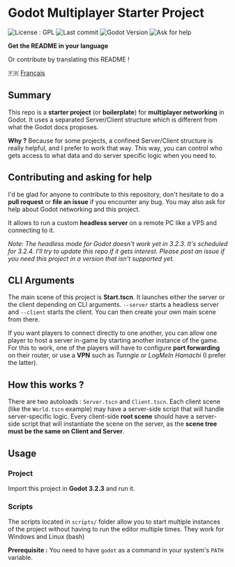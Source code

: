 # Godot Multiplayer Starter Project

![License : GPL](https://img.shields.io/eclipse-marketplace/l/GPL?style=for-the-badge) 
![Last commit](https://img.shields.io/github/last-commit/clement-or/godot-multiplayer-starter-project/master?style=for-the-badge)
![Godot Version](https://img.shields.io/badge/Godot%20Version-3.2.3-blue?style=for-the-badge)
![Ask for help](https://img.shields.io/badge/Ask%20for-help%20!-blue?style=for-the-badge)

**Get the README in your language**

Or contribute by translating this README !

:fr: [Français](./README_FR.md)

## Summary

This repo is a **starter project** (or **boilerplate**) for **multiplayer networking** in Godot. It uses a separated Server/Client structure which is different from what the Godot docs proposes.

**Why ?** Because for some projects, a confined Server/Client structure is really helpful, and I prefer to work that way. This way, you can control who gets access to what data and do server specific logic when you need to.

## Contributing and asking for help

I'd be glad for anyone to contribute to this repository, don't hesitate to do a **pull request** or **file an issue** if you encounter any bug. You may also ask for help about Godot networking and this project.

It allows to run a custom **headless server** on a remote PC like a VPS and connecting to it.

*Note: The headless mode for Godot doesn't work yet in 3.2.3. It's scheduled for 3.2.4. I'll try to update this repo if it gets interest. Please post an issue if you need this project in a version that isn't supported yet.*

## CLI Arguments

The main scene of this project is **Start.tscn**. It launches either the server or the client depending on CLI arguments.
`--server` starts a headless server and `--client` starts the client. You can then create your own main scene from there.

If you want players to connect directly to one another, you can allow one player to host a server in-game by starting another instance of the game. For this to work, one of the players will have to configure **port forwarding** on their router, or use a **VPN** such as *Tunngle* or *LogMeIn Hamachi* (I prefer the latter).

## How this works ? 

There are two autoloads : `Server.tscn` and `Client.tscn`. Each client scene (like the `World.tscn` example) may have a server-side script that will handle server-specific logic. Every client-side **root scene** should have a server-side script that will instantiate the scene on the server, as the **scene tree must be the same on Client and Server**.

## Usage 

### Project

Import this project in **Godot 3.2.3** and run it.

### Scripts

The scripts located in `scripts/` folder allow you to start multiple instances of the project without having to run the editor multiple times. They work for Windows and Linux (bash)

**Prerequisite :** You need to have `godot` as a command in your system's `PATH` variable.

